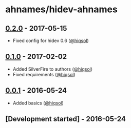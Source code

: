 # ahnames/hidev-ahnames

## [0.2.0] - 2017-05-15

- Fixed config for hidev 0.6 ([@hiqsol])

## [0.1.0] - 2017-02-02

- Added SilverFire to authors ([@hiqsol])
- Fixed requirements ([@hiqsol])

## [0.0.1] - 2016-05-24

- Added basics ([@hiqsol])

## [Development started] - 2016-05-24

[@hiqsol]: https://github.com/hiqsol
[sol@hiqdev.com]: https://github.com/hiqsol
[@SilverFire]: https://github.com/SilverFire
[d.naumenko.a@gmail.com]: https://github.com/SilverFire
[Under development]: https://github.com/ahnames/hidev-ahnames/compare/0.1.0...HEAD
[0.0.1]: https://github.com/ahnames/hidev-ahnames/releases/tag/0.0.1
[0.1.0]: https://github.com/ahnames/hidev-ahnames/compare/0.0.1...0.1.0
[0.2.0]: https://github.com/ahnames/hidev-ahnames/compare/0.1.0...0.2.0

